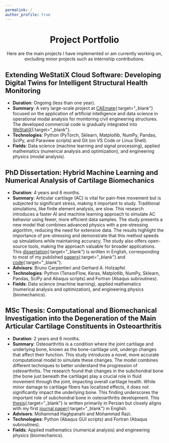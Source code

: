 ```yaml
---
permalink: /
author_profile: true
---
```

<div align="center">
<h1 style="font-size: 2em;">Project Portfolio</h1>
Here are the main projects I have implemented or am currently working on, excluding minor projects such as internship contributions.
</div>

## Extending WeStatiX Cloud Software: Developing Digital Twins for Intelligent Structural Health Monitoring
  - **Duration**: Ongoing (less than one year).
  - **Summary**: A very large-scale project at [CAEmate](https://caemate.com/){:target="_blank"} focused on the application of artificial intelligence and data science in operational modal analysis for monitoring civil engineering structures. The developed commercial code is gradually integrated into [WeStatiX](https://caemate.com/){:target="_blank"}.
  - **Technologies**: Python (PyTorch, Sklearn, Matplotlib, NumPy, Pandas, SciPy, and Paraview scripts) and Git (on VS Code or Linux Shell).
  - **Fields**: Data science (machine learning and signal processing), applied mathematics (numerical analysis and optimization), and engineering physics (modal analysis).

## PhD Dissertation: Hybrid Machine Learning and Numerical Analysis of Cartilage Biomechanics
  - **Duration**: 4 years and 6 months.
  - **Summary**: Articular cartilage (AC) is vital for pain-free movement but is subjected to significant stress, making it important to study. Traditional simulations, like finite element analysis, are slow. This research introduces a faster AI and machine learning approach to simulate AC behavior using fewer, more efficient data samples. The study presents a new model that combines advanced physics with a pre-stressing algorithm, reducing the need for extensive data. The results highlight the importance of pre-stressing and demonstrate that this method speeds up simulations while maintaining accuracy. The study also offers open-source tools, making the approach valuable for broader applications. This [dissertation](https://www.researchgate.net/publication/382241558_Hybrid_Machine_Learning_and_Numerical_Analysis_of_Cartilage_Biomechanics){:target="_blank"} is written in English, corresponding to most of my published [papers](https://shayansss.github.io/publications.pdf){:target="_blank"} and [code](https://github.com/shayansss){:target="_blank"}.
  - **Advisors**: Bruno Carpentieri and Gerhard A. Holzapfel.
  - **Technologies**: Python (TensorFlow, Keras, Matplotlib, NumPy, Sklearn, Pandas, SciPy and Abaqus scripts) and Fortran (Abaqus subroutines).
  - **Fields**: Data science (machine learning), applied mathematics (numerical analysis and optimization), and engineering physics (biomechanics).

## MSc Thesis: Computational and Biomechanical Investigation into the Degeneration of the Main Articular Cartilage Constituents in Osteoarthritis
  - **Duration**: 2 years and 6 months.
  - **Summary**: Osteoarthritis is a condition where the joint cartilage and underlying bone, known as the bone-cartilage unit, undergo changes that affect their function. This study introduces a novel, more accurate computational model to simulate these changes. The model combines different techniques to better understand the progression of osteoarthritis. The research found that changes in the subchondral bone (the bone just beneath the cartilage) play a crucial role in fluid movement through the joint, impacting overall cartilage health. While minor damage to cartilage fibers has localized effects, it does not significantly impact the underlying bone. This finding underscores the important role of subchondral bone in osteoarthritis development. This [thesis](http://dx.doi.org/10.13140/RG.2.2.32634.44488/1){:target="_blank"} is written primarily in Persian but closely aligns with my first [journal paper](https://shayansss.github.io/files/2019_09_preprint.pdf){:target="_blank"} in English.
  - **Advisors**: Mohammad Haghpanahi and Mohammad Razi.
  - **Technologies**: Python (Abaqus GUI scripts) and Fortran (Abaqus subroutines).
  - **Fields**: Applied mathematics (numerical analysis) and engineering physics (biomechanics).
